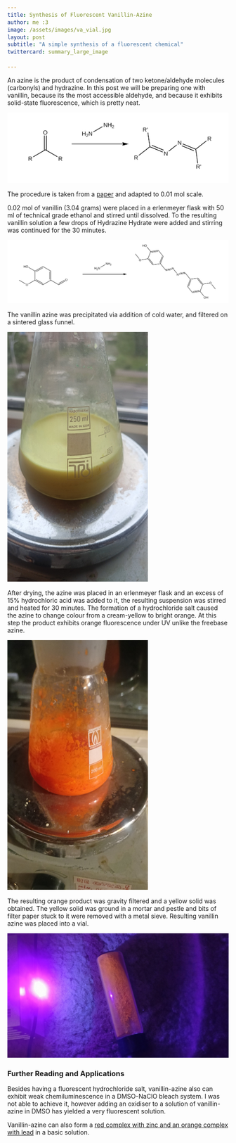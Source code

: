 ```yaml
---
title: Synthesis of Fluorescent Vanillin-Azine
author: me :3
image: /assets/images/va_vial.jpg 
layout: post
subtitle: "A simple synthesis of a fluorescent chemical"
twittercard: summary_large_image

---
```


An azine is the product of condensation of two ketone/aldehyde molecules (carbonyls) and hydrazine. In this post we will be preparing one with vanillin, because its the most accessible aldehyde, and because it exhibits solid-state fluorescence, which is pretty neat.

<img src="/assets/images/azine_formation.png" width="600" alt="Erlenmeyer flask on a stir plate with a yellow solid in suspesion" title="Azine in water"><br>

The procedure is taken from a <a href="http://dx.doi.org/10.22146/ijc.71569">paper</a> and adapted to 0.01 mol scale. 

0.02 mol of vanillin (3.04 grams) were placed in a erlenmeyer flask with 50 ml of technical grade ethanol and stirred until dissolved. To the resulting vanillin solution a few drops of Hydrazine Hydrate were added and stirring was continued for the 30 minutes. 

<img src="/assets/images/va_synth.png" width="600" alt="Erlenmeyer flask on a stir plate with a yellow solid in suspesion" title="Azine in water"><br>

The vanillin azine was precipitated via addition of cold water, and filtered on a sintered glass funnel. 

<img src="/assets/images/Vanillin-Azine_1.jpg" width="320" alt="Erlenmeyer flask on a stir plate with a yellow solid in suspesion" title="Azine in water"><br>

After drying, the azine was placed in an erlenmeyer flask and an excess of 15% hydrochloric acid was added to it, the resulting suspension was stirred and heated for 30 minutes. The formation of a hydrochloride salt caused the azine to change colour from a cream-yellow to bright orange. At this step the product exhibits orange fluorescence under UV unlike the freebase azine.

<img src="/assets/images/va_hcl.jpg" width="320" alt="Erlenmeyer flask on a stir plate with a yellow solid in suspesion" title="Azine in water"><br>

The resulting orange product was gravity filtered and a yellow solid was obtained. The yellow solid was ground in a mortar and pestle and bits of filter paper stuck to it were removed with a metal sieve. Resulting vanillin azine was placed into a vial.

<img src="/assets/images/va_vial.jpg" width="600" alt="Erlenmeyer flask on a stir plate with a yellow solid in suspesion" title="Azine in water"><br>

### Further Reading and Applications
Besides having a fluorescent hydrochloride salt, vanillin-azine also can exhibit weak chemiluminescence in a DMSO-NaClO bleach system. I was not able to achieve it, however adding an oxidiser to a solution of vanillin-azine in DMSO has yielded a very fluorescent solution. 

Vanillin-azine can also form a <a href="https://illumina-chemie.de/viewtopic.php?t=4513">red complex with zinc and an orange complex with lead</a> in a basic solution. 


